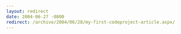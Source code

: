 ```yaml
---
layout: redirect
date: 2004-06-27 -0800
redirect: /archive/2004/06/28/my-first-codeproject-article.aspx/
---
```

